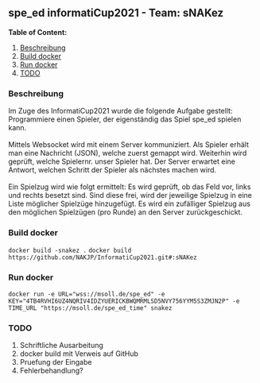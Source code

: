 ## spe_ed informatiCup2021 - Team: sNAKez
**Table of Content:**
1. [Beschreibung](#description)
1. [Build docker](#build-docker)
1. [Run docker](#run-docker)
1. [TODO](#TODO)

### Beschreibung <a name="description"></a>
Im Zuge des InformatiCup2021 wurde die folgende Aufgabe gestellt: Programmiere einen Spieler,
der eigenständig das Spiel spe_ed spielen kann. 
<br><br>
Mittels Websocket wird mit einem Server kommuniziert. Als Spieler erhält man eine Nachricht (JSON), welche zuerst gemappt wird. 
Weiterhin wird geprüft, welche Spielernr. unser Spieler hat. Der Server erwartet eine Antwort, welchen Schritt der Spieler als nächstes machen wird.
<br><br>
Ein Spielzug wird wie folgt ermittelt: Es wird geprüft, ob das Feld vor, links und rechts besetzt sind. Sind diese frei, 
wird der jeweilige Spielzug in eine Liste möglicher Spielzüge hinzugefügt. Es wird ein zufälliger Spielzug aus den möglichen Spielzügen (pro Runde) an den Server zurückgeschickt.

### Build docker <a name="build-docker"></a>
`docker build -snakez .`
`docker build https://github.com/NAKJP/InformatiCup2021.git#:sNAKez`

### Run docker <a name="run-docker"></a>
`docker run -e URL="wss://msoll.de/spe_ed" -e KEY="4TB4RVHI6UZ4NQRIV4IDZYUERICKBWQMRMLSD5NVY756YYM5S3ZMJN2P" -e TIME_URL "https://msoll.de/spe_ed_time" snakez`

### TODO <a name="TODO"></a>
1. Schriftliche Ausarbeitung
2. docker build mit Verweis auf GitHub
3. Pruefung der Eingabe
4. Fehlerbehandlung?
